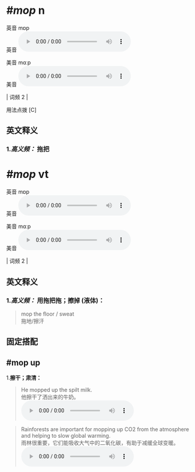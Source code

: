 # ***\#mop*** n
英音 mɒp  
英音
<audio src="./media/mop-B.aac" controls="controls"></audio>

美音 mɑːp  
美音
<audio src="./media/mop.aac" controls="controls"></audio>



| 词频 2 |  

用法点拨  [C]

英文释义
---
### 1.*高义频：* **拖把**  


# ***\#mop*** vt
英音 mɒp  
英音
<audio src="./media/mop-B.aac" controls="controls"></audio>

美音 mɑːp  
美音
<audio src="./media/mop.aac" controls="controls"></audio>



| 词频 2 |  

英文释义
---
### 1.*高义频：* **用拖把拖；擦掉 (液体)：**  

 > mop the floor / sweat   
 > 拖地/擦汗    


固定搭配
---
## \#mop up 
1.**擦干；肃清：**  

 > He mopped up the spilt milk.  
 > 他擦干了洒出来的牛奶。    
<audio src="./media/mop-1.aac" controls="controls"></audio>

 > Rainforests are important for mopping up CO2 from the atmosphere and helping to slow global warming.  
 > 雨林很重要，它们能吸收大气中的二氧化碳，有助于减缓全球变暖。    
<audio src="./media/mop-2.aac" controls="controls"></audio>


